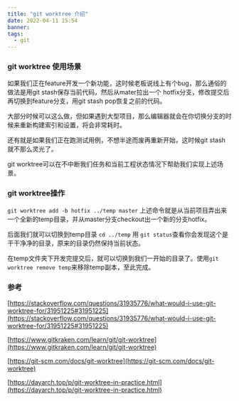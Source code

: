 ```yaml
---
title: "git worktree 介绍"
date: 2022-04-11 15:54
banner:
tags:
  - git
---
```


### git worktree 使用场景

如果我们正在feature开发一个新功能，这时候老板说线上有个bug，那么通俗的做法是用git stash保存当前代码，然后从mater拉出一个
hotfix分支，修改提交后再切换到feature分支，用git stash pop恢复之前的代码。

大部分时候可以这么做，但如果遇到大型项目，那么编辑器就会在你切换分支的时候来重新构建索引和设置，将会非常耗时。

还有就是如果我们正在跑测试用例，不想半途而废再重新开始，这时候git stash就不那么灵光了。

git worktree可以在不中断我们任务和当前工程状态情况下帮助我们实现上述场景。

### git worktree操作

`git worktree add -b hotfix ../temp master` 
上述命令就是从当前项目弄出来一个全新的temp目录，并从master分支checkout出一个新的分支hotfix。

后面我们就可以切换到temp目录 `cd ../temp` 用 `git status`查看你会发现这个是干干净净的目录，原来的目录仍然保持当前状态。

在temp文件夹下开发完提交后，就可以切换到我们一开始的目录了。使用`git worktree remove temp`来移除temp副本，至此完成。


### 参考

[https://stackoverflow.com/questions/31935776/what-would-i-use-git-worktree-for/31951225#31951225](https://stackoverflow.com/questions/31935776/what-would-i-use-git-worktree-for/31951225#31951225)

[https://www.gitkraken.com/learn/git/git-worktree](https://www.gitkraken.com/learn/git/git-worktree)

[https://git-scm.com/docs/git-worktree](https://git-scm.com/docs/git-worktree)

[https://dayarch.top/p/git-worktree-in-practice.html](https://dayarch.top/p/git-worktree-in-practice.html)

